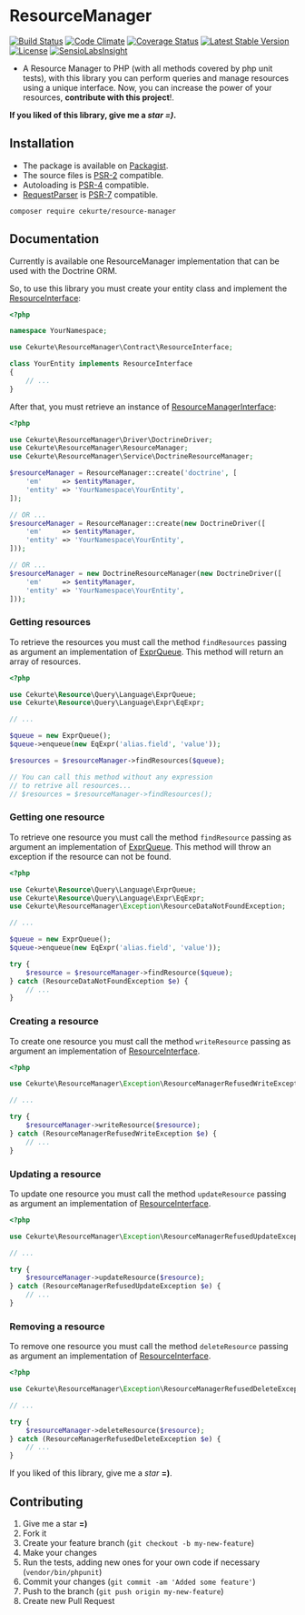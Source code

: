# ResourceManager

[![Build Status](https://img.shields.io/travis/jpcercal/resource-manager/master.svg?style=square)](http://travis-ci.org/jpcercal/resource-manager)
[![Code Climate](https://codeclimate.com/github/jpcercal/resource-manager/badges/gpa.svg)](https://codeclimate.com/github/jpcercal/resource-manager)
[![Coverage Status](https://coveralls.io/repos/github/jpcercal/resource-manager/badge.svg?branch=master)](https://coveralls.io/github/jpcercal/resource-manager?branch=master)
[![Latest Stable Version](https://img.shields.io/packagist/v/cekurte/resource-manager.svg?style=square)](https://packagist.org/packages/cekurte/resource-manager)
[![License](https://img.shields.io/packagist/l/cekurte/resource-manager.svg?style=square)](https://packagist.org/packages/cekurte/resource-manager)
[![SensioLabsInsight](https://insight.sensiolabs.com/projects/42d8e5de-3999-4155-bddf-31e401c304cf/mini.png)](https://insight.sensiolabs.com/projects/42d8e5de-3999-4155-bddf-31e401c304cf)

- A Resource Manager to PHP (with all methods covered by php unit tests), with this library you can perform queries and manage resources using a unique interface. Now, you can increase the power of your resources, **contribute with this project**!.

**If you liked of this library, give me a *star =)*.**

## Installation

- The package is available on [Packagist](http://packagist.org/packages/cekurte/resource-manager).
- The source files is [PSR-2](https://github.com/php-fig/fig-standards/blob/master/accepted/PSR-2-coding-style-guide.md) compatible.
- Autoloading is [PSR-4](https://github.com/php-fig/fig-standards/blob/master/accepted/PSR-4-autoloader.md) compatible.
- [RequestParser](https://github.com/jpcercal/resource-query-language/blob/master/src/Parser/RequestParser.php) is [PSR-7](https://github.com/php-fig/fig-standards/blob/master/accepted/PSR-7-http-message.md) compatible.

```shell
composer require cekurte/resource-manager
```

## Documentation

Currently is available one ResourceManager implementation that can be used with the Doctrine ORM.

So, to use this library you must create your entity class and implement the [ResourceInterface](https://github.com/jpcercal/resource-manager/blob/master/src/Contract/ResourceInterface.php):

```php
<?php

namespace YourNamespace;

use Cekurte\ResourceManager\Contract\ResourceInterface;

class YourEntity implements ResourceInterface
{
    // ...
}
```

After that, you must retrieve an instance of [ResourceManagerInterface](https://github.com/jpcercal/resource-manager/blob/master/src/Contract/ResourceManagerInterface.php):

```php
<?php

use Cekurte\ResourceManager\Driver\DoctrineDriver;
use Cekurte\ResourceManager\ResourceManager;
use Cekurte\ResourceManager\Service\DoctrineResourceManager;

$resourceManager = ResourceManager::create('doctrine', [
    'em'     => $entityManager,
    'entity' => 'YourNamespace\YourEntity',
]);

// OR ...
$resourceManager = ResourceManager::create(new DoctrineDriver([
    'em'     => $entityManager,
    'entity' => 'YourNamespace\YourEntity',
]));

// OR ...
$resourceManager = new DoctrineResourceManager(new DoctrineDriver([
    'em'     => $entityManager,
    'entity' => 'YourNamespace\YourEntity',
]));
```

### Getting resources

To retrieve the resources you must call the method `findResources` passing as argument an implementation of [ExprQueue](https://github.com/jpcercal/resource-query-language/blob/master/src/ExprQueue.php). This method will return an array of resources.

```php
<?php

use Cekurte\Resource\Query\Language\ExprQueue;
use Cekurte\Resource\Query\Language\Expr\EqExpr;

// ...

$queue = new ExprQueue();
$queue->enqueue(new EqExpr('alias.field', 'value'));

$resources = $resourceManager->findResources($queue);

// You can call this method without any expression
// to retrive all resources...
// $resources = $resourceManager->findResources();
```

### Getting one resource

To retrieve one resource you must call the method `findResource` passing as argument an implementation of [ExprQueue](https://github.com/jpcercal/resource-query-language/blob/master/src/ExprQueue.php). This method will throw an exception if the resource can not be found.

```php
<?php

use Cekurte\Resource\Query\Language\ExprQueue;
use Cekurte\Resource\Query\Language\Expr\EqExpr;
use Cekurte\ResourceManager\Exception\ResourceDataNotFoundException;

// ...

$queue = new ExprQueue();
$queue->enqueue(new EqExpr('alias.field', 'value'));

try {
    $resource = $resourceManager->findResource($queue);
} catch (ResourceDataNotFoundException $e) {
    // ...
}
```

### Creating a resource

To create one resource you must call the method `writeResource` passing as argument an implementation of [ResourceInterface](https://github.com/jpcercal/resource-manager/blob/master/src/Contract/ResourceInterface.php).

```php
<?php

use Cekurte\ResourceManager\Exception\ResourceManagerRefusedWriteException;

// ...

try {
    $resourceManager->writeResource($resource);
} catch (ResourceManagerRefusedWriteException $e) {
    // ...
}
```

### Updating a resource

To update one resource you must call the method `updateResource` passing as argument an implementation of [ResourceInterface](https://github.com/jpcercal/resource-manager/blob/master/src/Contract/ResourceInterface.php).

```php
<?php

use Cekurte\ResourceManager\Exception\ResourceManagerRefusedUpdateException;

// ...

try {
    $resourceManager->updateResource($resource);
} catch (ResourceManagerRefusedUpdateException $e) {
    // ...
}
```

### Removing a resource

To remove one resource you must call the method `deleteResource` passing as argument an implementation of [ResourceInterface](https://github.com/jpcercal/resource-manager/blob/master/src/Contract/ResourceInterface.php).

```php
<?php

use Cekurte\ResourceManager\Exception\ResourceManagerRefusedDeleteException;

// ...

try {
    $resourceManager->deleteResource($resource);
} catch (ResourceManagerRefusedDeleteException $e) {
    // ...
}
```

If you liked of this library, give me a *star* **=)**.

Contributing
------------

1. Give me a star **=)**
1. Fork it
2. Create your feature branch (`git checkout -b my-new-feature`)
3. Make your changes
4. Run the tests, adding new ones for your own code if necessary (`vendor/bin/phpunit`)
5. Commit your changes (`git commit -am 'Added some feature'`)
6. Push to the branch (`git push origin my-new-feature`)
7. Create new Pull Request
